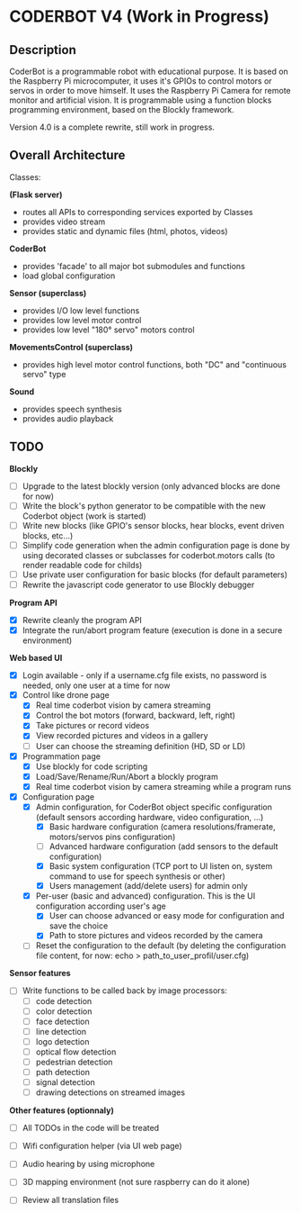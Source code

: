CODERBOT V4 (Work in Progress)
==============================

Description
-----------

CoderBot is a programmable robot with educational purpose.
It is based on the Raspberry Pi microcomputer, it uses it's GPIOs to control motors or servos in order to
move himself.
It uses the Raspberry Pi Camera for remote monitor and artificial vision.
It is programmable using a function blocks programming environment, based on the Blockly framework.

Version 4.0 is a complete rewrite, still work in progress.

Overall Architecture
--------------------

Classes:

**(Flask server)**
- routes all APIs to corresponding services exported by Classes
- provides video stream
- provides static and dynamic files (html, photos, videos)

**CoderBot**
- provides 'facade' to all major bot submodules and functions
- load global configuration

**Sensor (superclass)**
- provides I/O low level functions
- provides low level motor control
- provides low level "180° servo" motors control

**MovementsControl (superclass)**
- provides high level motor control functions, both "DC" and "continuous servo" type

**Sound**
- provides speech synthesis
- provides audio playback

TODO
----

**Blockly**
- [ ] Upgrade to the latest blockly version (only advanced blocks are done for now)
- [ ] Write the block's python generator to be compatible with the new Coderbot object (work is started)
- [ ] Write new blocks (like GPIO's sensor blocks, hear blocks, event driven blocks, etc...)
- [ ] Simplify code generation when the admin configuration page is done by using decorated classes or subclasses for coderbot.motors calls (to render readable code for childs)
- [ ] Use private user configuration for basic blocks (for default parameters)
- [ ] Rewrite the javascript code generator to use Blockly debugger

**Program API**
- [x] Rewrite cleanly the program API
- [x] Integrate the run/abort program feature (execution is done in a secure environment)

**Web based UI**
- [x] Login available - only if a username.cfg file exists, no password is needed, only one user at a time for now
- [x] Control like drone page
  - [x] Real time coderbot vision by camera streaming
  - [x] Control the bot motors (forward, backward, left, right)
  - [x] Take pictures or record videos
  - [x] View recorded pictures and videos in a gallery
  - [ ] User can choose the streaming definition (HD, SD or LD)
- [x] Programmation page
  - [x] Use blockly for code scripting
  - [x] Load/Save/Rename/Run/Abort a blockly program
  - [x] Real time coderbot vision by camera streaming while a program runs
- [x] Configuration page
  - [x] Admin configuration, for CoderBot object specific configuration (default sensors according hardware, video configuration, ...)
    - [x] Basic hardware configuration (camera resolutions/framerate, motors/servos pins configuration)
    - [ ] Advanced hardware configuration (add sensors to the default configuration)
    - [x] Basic system configuration (TCP port to UI listen on, system command to use for speech synthesis or other)
    - [x] Users management (add/delete users) for admin only
  - [x] Per-user (basic and advanced) configuration. This is the UI configuration according user's age
    - [x] User can choose advanced or easy mode for configuration and save the choice
    - [x] Path to store pictures and videos recorded by the camera
  - [ ] Reset the configuration to the default (by deleting the configuration file content, for now: echo > path_to_user_profil/user.cfg)

**Sensor features**
- [ ] Write functions to be called back by image processors:
  - [ ] code detection
  - [ ] color detection
  - [ ] face detection
  - [ ] line detection
  - [ ] logo detection
  - [ ] optical flow detection
  - [ ] pedestrian detection
  - [ ] path detection
  - [ ] signal detection
  - [ ] drawing detections on streamed images

**Other features (optionnaly)**
- [ ] All TODOs in the code will be treated
- [ ] Wifi configuration helper (via UI web page)
- [ ] Audio hearing by using microphone
- [ ] 3D mapping environment (not sure raspberry can do it alone)
- [ ] Review all translation files

